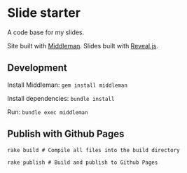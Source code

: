 # Slide starter

A code base for my slides.

Site built with <a href="https://middlemanapp.com/">Middleman</a>. Slides built
with <a href="https://github.com/hakimel/reveal.js">Reveal.js</a>.

## Development

Install Middleman: `gem install middleman`

Install dependencies: `bundle install`

Run: `bundle exec middleman`

## Publish with Github Pages

`rake build # Compile all files into the build directory`

`rake publish # Build and publish to Github Pages`
